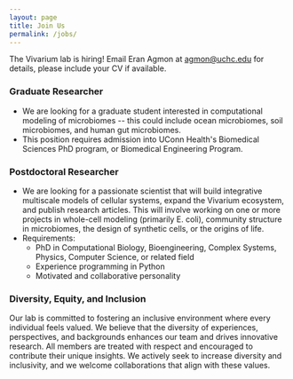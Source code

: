 ```yaml
---
layout: page
title: Join Us
permalink: /jobs/
---
```


The Vivarium lab is hiring! Email Eran Agmon at [agmon@uchc.edu](mailto:agmon@uchc.edu) for details, please include your CV if available.  

### Graduate Researcher
- We are looking for a graduate student interested in computational modeling of microbiomes -- this could include ocean 
microbiomes, soil microbiomes, and human gut microbiomes.
- This position requires admission into UConn Health's Biomedical Sciences PhD program, or Biomedical Engineering Program.

### Postdoctoral Researcher
- We are looking for a passionate scientist that will build integrative multiscale models of cellular systems, expand 
the Vivarium ecosystem, and publish research articles. This will involve working on one or more projects in whole-cell 
modeling (primarily E. coli), community structure in microbiomes, the design of synthetic cells, or the origins of life. 
- Requirements:
    - PhD in Computational Biology, Bioengineering, Complex Systems, Physics, Computer Science, or related field
    - Experience programming in Python
    - Motivated and collaborative personality

### Diversity, Equity, and Inclusion
Our lab is committed to fostering an inclusive environment where every individual feels valued. We believe that the 
diversity of experiences, perspectives, and backgrounds enhances our team and drives innovative research. All members 
are treated with respect and encouraged to contribute their unique insights. We actively seek to increase diversity and 
inclusivity, and we welcome collaborations that align with these values.